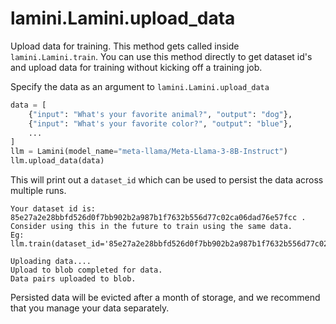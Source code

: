 # lamini.Lamini.upload_data

Upload data for training. This method gets called inside `lamini.Lamini.train`. You can use this method directly to get dataset id's and upload data for training without kicking off a training job.

Specify the data as an argument to `lamini.Lamini.upload_data`

```python
data = [
    {"input": "What's your favorite animal?", "output": "dog"},
    {"input": "What's your favorite color?", "output": "blue"},
    ...
]
llm = Lamini(model_name="meta-llama/Meta-Llama-3-8B-Instruct")
llm.upload_data(data)
```

This will print out a `dataset_id` which can be used to persist the data across multiple runs.

```
Your dataset id is: 85e27a2e28bbfd526d0f7bb902b2a987b1f7632b556d77c02ca06dad76e57fcc . Consider using this in the future to train using the same data.
Eg: llm.train(dataset_id='85e27a2e28bbfd526d0f7bb902b2a987b1f7632b556d77c02ca06dad76e57fcc')

Uploading data....
Upload to blob completed for data.
Data pairs uploaded to blob.
```

Persisted data will be evicted after a month of storage, and we recommend that you manage your data separately.
